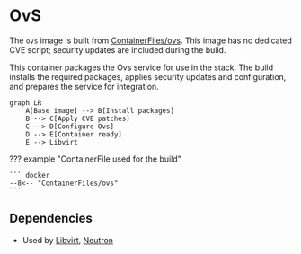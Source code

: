 # OvS

The `ovs` image is built from [ContainerFiles/ovs](https://github.com/rackerlabs/genestack-images/blob/main/ContainerFiles/ovs). This image has no dedicated CVE script; security updates are included during the build.

This container packages the Ovs service for use in the stack. The build installs the required packages, applies security updates and configuration, and prepares the service for integration.

``` mermaid
graph LR
    A[Base image] --> B[Install packages]
    B --> C[Apply CVE patches]
    C --> D[Configure Ovs]
    D --> E[Container ready]
    E --> Libvirt
```

??? example "ContainerFile used for the build"

    ``` docker
    --8<-- "ContainerFiles/ovs"
    ```

## Dependencies

- Used by [Libvirt](libvirt.md), [Neutron](neutron.md)
